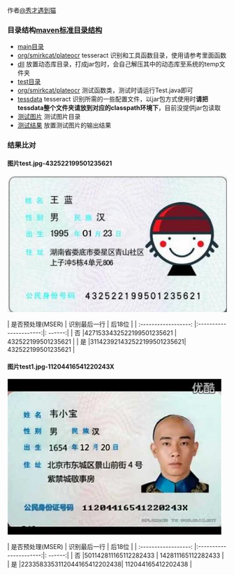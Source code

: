 作者[@秀才遇到猫][1]

### 目录结构[maven标准目录结构][2]
+ [main目录](src/main)
 + [org/smirkcat/plateocr](src/main/java/org/smirkcat/plateocr) tesseract 识别和工具函数目录，使用请参考里面函数
 + [dll](src/main/resources/dll) 放置动态库目录，打成jar包时，会自己解压其中的动态库至系统的temp文件夹
+ [test目录](src/test)
 + [org/smirkcat/plateocr](src/test/java/org/smirkcat/plateocr) 测试函数类，测试时请运行Test.java即可
 + [tessdata](src/test/resources/tessdata) tesseract 识别所需的一些配置文件，以jar包方式使用时**请把tessdata整个文件夹请放到对应的classpath环境下**，目前没提供jar包读取
 + [测试图片](src/test/resources/jpg) 测试图片目录
 + [测试结果](src/test/resources/test-result.txt) 放置测试图片的输出结果

### 结果比对
#### 图片test.jpg-432522199501235621
![测试图片](src/test/resources/jpg/test.jpg)

| 是否预处理(MSER)     | 识别最后一行           | 后18位  |
| :------------------: |:----------------------:|: ------:|
| 否     |4271533432522199501235621 | 432522199501235621 |
| 是     |311423921432522199501235621|   432522199501235621 |

#### 图片test1.jpg-11204416541220243X
![测试图片](src/test/resources/jpg/test1.jpg)

| 是否预处理(MSER)     | 识别最后一行           | 后18位  |
| :------------------: |:----------------------:|: ------:|
| 否     |501142811165112282433 | 142811165112282433 |
| 是     |2233583353112044165412202438|  112044165412202438 |

[1]: http://weibo.org/smirklijie
[2]: http://maven.apache.org/guides/introduction/introduction-to-the-standard-directory-layout.html